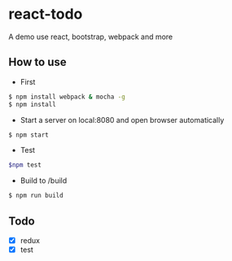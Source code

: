 # react-todo

A demo use react, bootstrap, webpack and more

## How to use
- First
``` bash
$ npm install webpack & mocha -g
$ npm install
```

- Start a server on local:8080 and open browser automatically 
```bash
$ npm start
```
- Test

```bash
$npm test
```

- Build to /build

```bash
$ npm run build 
```

## Todo
- [x] redux
- [x] test
